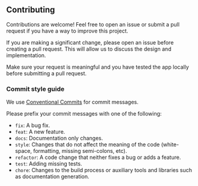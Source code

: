 ## Contributing

Contributions are welcome! Feel free to open an issue or submit a pull request if you have a way to improve this project.

If you are making a significant change, please open an issue before creating a pull request. This will allow us to discuss the design and implementation.

Make sure your request is meaningful and you have tested the app locally before submitting a pull request.

### Commit style guide

We use [Conventional Commits](https://conventionalcommits.org/) for commit messages.

Please prefix your commit messages with one of the following:

  * `fix`: A bug fix.
  * `feat`: A new feature.
  * `docs`: Documentation only changes.
  * `style`: Changes that do not affect the meaning of the code (white-space, formatting, missing semi-colons, etc).
  * `refactor`: A code change that neither fixes a bug or adds a feature.
  * `test`: Adding missing tests.
  * `chore`: Changes to the build process or auxiliary tools and libraries such as documentation generation.
